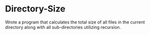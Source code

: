# Directory-Size
Wrote a program that calculates the total size of all files in the current directory along with all sub-directories utilizing recursion.
